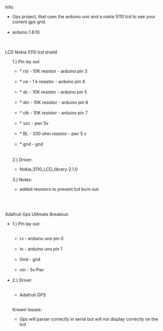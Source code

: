Info:
<br><ul>
        <li>Gps project, that uses the arduino uno and a nokia 5110 lcd to see your current gps grid.</li>
        <br>
        <li>arduino 1.8.10</li>
<br></ul>
<br>LCD Nokia 5110 lcd shield
<br><ul>
        1.) Pin lay out:
        <ul>
                <li>* rst - 10K resistor - arduino pin 3</li>
<br>            <li>* ce - 1 k resistor - arduino pin 4</li>
<br>            <li>* dc - 10K resistor - arduino pin 5</li>
<br>            <li>* din - 10K resistor - arduino pin 6</li>
<br>            <li>* clk - 10K resistor - arduino pin 7</li>
<br>            <li>* vcc - pwr 5v</li>
<br>            <li>* BL - 330 ohm resistor - pwr 5 v</li>
<br>            <li>* gnd - gnd</li>
<br>            </ul>
<br>
        2.) Driver:
        <ul>
                <li>Nokia_5110_LCD_library-2.1.0</li>
                </ul>
<br>
        3.) Notes:
        <ul>
                <li>added resistors to prevent lcd burn out.</li>
<br>    </ul>
<br></ul>
<br>Adafruit Gps Ulitmate Breakout:
<br><ul>
        <li>1.) Pin lay out:</li>
                <ul>
<br>                    <li>rx - arduino uno pin 0</li>
<br>                    <li>tx - arduino uno pin 1</li>
<br>                    <li>Gnd - gnd</li>
<br>                    <li>vin - 5v Pwr</li>
        </ul>
<br>    <li>2.) Driver:</li>
                 <ul>
<br>                     <li>Adafruit GPS</p></li>
</ul>
<br> Known Issues:
<br><ul>
        <li>Gps will parser correctly in serial but will not display correctly on the lcd</li>
</ul
